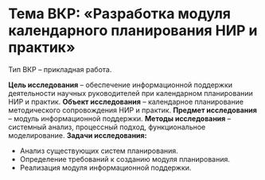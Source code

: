 # Тема ВКР: «Разработка модуля календарного планирования НИР и практик»

Тип ВКР – прикладная работа.

**Цель исследования** – обеспечение информационной поддержки деятельности научных руководителей при календарном планировании НИР и практик.
**Объект исследования** – календарное планирование методического сопровождения НИР и практик.
**Предмет исследования** – модуль информационной поддержки.
**Методы исследования** – системный анализ, процессный подход, функциональное моделирование.
**Задачи исследования:**
* Анализ существующих систем планирования.
* Определение требований к созданию модуля планирования.
* Реализация модуля информационной поддержки.

